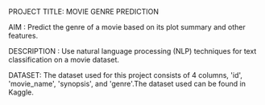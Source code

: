 PROJECT TITLE: MOVIE GENRE PREDICTION

AIM : Predict the genre of a movie based on its plot summary and other features.

DESCRIPTION : Use natural language processing (NLP) techniques for text classification on a movie dataset.

DATASET: The dataset used for this project consists of 4 columns, 'id', 'movie_name', 'synopsis', and 'genre'.The dataset used can be found in Kaggle.

